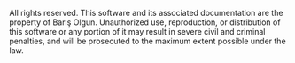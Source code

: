 All rights reserved. This software and its associated documentation are the property of Barış Olgun. 
Unauthorized use, reproduction, or distribution of this software or any portion of it may result in severe civil and criminal penalties, and will be prosecuted to the maximum extent possible under the law.
